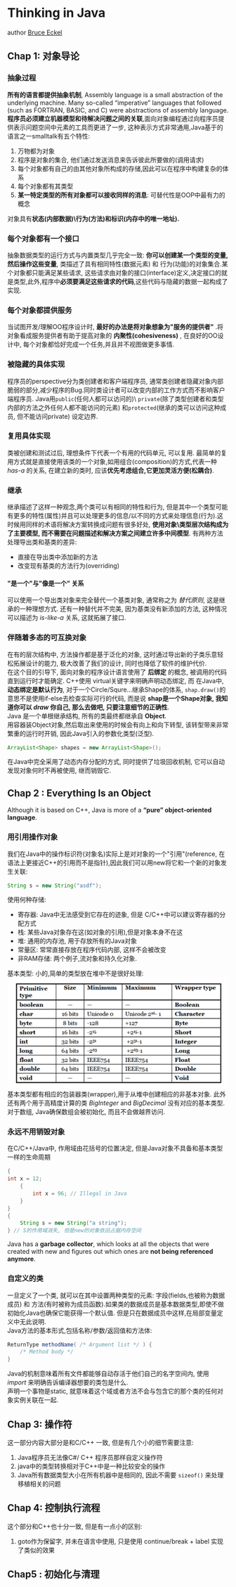 # Thinking in Java
author [Bruce Eckel](https://www.bruceeckel.com)
## Chap 1: 对象导论
### 抽象过程
**所有的语言都提供抽象机制**, Assembly language is a small abstraction of the underlying machine. Many so-called “imperative” languages that followed (such as FORTRAN, BASIC, and C) were abstractions of assembly language.**程序员必须建立机器模型和待解决问题之间的关联**,面向对象编程通过向程序员提供表示问题空间中元素的工具而更进了一步, 这种表示方式非常通用,Java基于的语言之一smalltalk有五个特性:
1. 万物都为对象
2. 程序是对象的集合, 他们通过发送消息来告诉彼此所要做的(调用请求)
3. 每个对象都有自己的由其他对象所构成的存储,因此可以在程序中构建复杂的体系
4. 每个对象都有其类型
5. **某一特定类型的所有对象都可以接收同样的消息**: 可替代性是OOP中最有力的概念

对象具有**状态(内部数据)\行为(方法)和标识(内存中的唯一地址).**
### 每个对象都有一个接口
抽象数据类型的运行方式与内置类型几乎完全一致: __你可以创建某一个类型的变量, 然后操作这些变量__, 类描述了具有相同特性(数据元素) 和 行为(功能)的对象集合.某个对象都只能满足某些请求, 这些请求由对象的接口(interface)定义,决定接口的就是类型,此外,程序中**必须要满足这些请求的代码**,这些代码与隐藏的数据一起构成了实现.

### 每个对象都提供服务
当试图开发/理解OO程序设计时, __最好的办法是将对象想象为"服务的提供者"__ .将对象看成服务提供者有助于提高对象的 __内聚性(cohesiveness)__ , 在良好的OO设计中, 每个对象都恰好完成一个任务,并且并不视图做更多事情.
### 被隐藏的具体实现
程序员的perspective分为类创建者和客户端程序员, 通常类创建者隐藏对象内部脆弱的部分,减少程序的Bug.同时类设计者可以改变内部的工作方式而不影响客户端程序员. Java用`public`(任何人都可以访问的)\ `private`(除了类型创建者和类型内部的方法之外任何人都不能访问的元素) 和`protected`(继承的类可以访问这种成员, 但不能访问private) 设定边界.
### 复用具体实现 
类被创建和测试过后, 理想条件下代表一个有用的代码单元, 可以复用. 最简单的复用方式就是直接使用该类的一个对象,如用组合(composition)的方式,代表一种 _has-a_ 的关系, 在建立新的类时, 应该**优先考虑组合,它更加灵活方便(松耦合)**.
### 继承
继承描述了这样一种观念,两个类可以有相同的特性和行为, 但是其中一个类型可能有更多的特性(属性)并且可以处理更多的信息/以不同的方式来处理信息(行为).这时候用同样的术语将解决方案转换成问题有很多好处, __使用对象\类型层次结构成为了主要模型, 而不需要在问题描述和解决方案之间建立许多中间模型__. 有两种方法处理导出类和基类的差异:<br>
* 直接在导出类中添加新的方法
* 改变现有基类的方法行为(overriding)

#### "是一个"与"像是一个" 关系
可以使用一个导出类对象来完全替代一个基类对象, 通常称之为 _替代原则_, 这是继承的一种理想方式. 还有一种替代并不完美, 因为基类没有新添加的方法, 这种情况可以描述为 _is-like-a_ 关系, 这就拓展了接口.
### 伴随着多态的可互换对象
在有的层次结构中, 方法操作都是基于泛化的对象, 这时通过导出新的子类乐意轻松拓展设计的能力, 极大改善了我们的设计, 同时也降低了软件的维护代价.<br>
在这个目的引导下, 面向对象的程序设计语言使用了 **后绑定** 的概念, 被调用的代码直到运行时才能确定. C++使用 virtual关键字来明确声明动态绑定, 而 在Java中, **动态绑定是默认行为**, 对于一个Circle/Squre...继承Shape的体系, `shap.draw()`的意思不是使用if-else去检查实际可行的代码, 而是说 **shap是一个Shape对象, 我知道你可以 _draw_ 你自己, 那么去做吧, 只要注意细节的正确性**.<br>
Java 是一个单根继承结构, 所有的类最终都继承自 **Object**.<br>
用容器装Object对象,然后取出来使用的时候会有向上和向下转型, 该转型带来非常繁重的运行时开销, 因此Java引入的参数化类型(泛型). <br>
```Java
ArrayList<Shape> shapes = new ArrayList<Shape>();
```
在Java中完全采用了动态内存分配的方式, 同时提供了垃圾回收机制, 它可以自动发现对象何时不再被使用, 继而销毁它. 

## Chap 2 : Everything Is an Object
Although it is based on C++, Java is more of a __“pure” object-oriented language__.<br>
### 用引用操作对象
我们在Java中的操作标识符(对象名)实际上是对对象的一个"引用"(reference, 在语法上更接近C++的引用而不是指针),因此我们可以用new将它和一个新的对象发生关联:
```java
String s = new String("asdf");
```
使用何种存储:
* 寄存器: Java中无法感受到它存在的迹象, 但是 C/C++中可以建议寄存器的分配方式
* 栈: 某些Java对象存在这(如对象的引用),但是对象本身不在这
* 堆: 通用的内存池, 用于存放所有的Java对象
* 常量区: 常常直接存放在程序代码内部, 这样不会被改变
* 非RAM存储: 两个例子,流对象和持久化对象. 

基本类型: 小的,简单的类型放在堆中不是很好处理:<br>
![figure](figure/Think2.1.png)<br>
基本类型都有相应的包装器类(wrapper),用于从堆中创建相应的非基本对象. 此外还有两个用于高精度计算的类 _BigInteger_ and _BigDecimal_ 没有对应的基本类型. 对于数组, Java确保数组会被初始化, 而且不会做越界访问.<br>

### 永远不用销毁对象
在C/C++/Java中, 作用域由花括号的位置决定, 但是Java对象不具备和基本类型一样的生命周期
```Java
{
int x = 12; 
    {
        int x = 96; // Illegal in Java
    }
}
{
    String s = new String("a string"); 
} // S的作用域消失, 但是new的对象依旧占据内存空间
```
Java has a **garbage collector**, which looks at all the objects that were created with new and figures out which ones are **not being referenced anymore**.<br>

### 自定义的类
一旦定义了一个类, 就可以在其中设置两种类型的元素: 字段(fields,也被称为数据成员) 和 方法(有时被称为成员函数).如果类的数据成员是基本数据类型,即使不做初始化Java也确保它能获得一个默认值. 但是只在数据成员中这样,在局部变量定义中无此说明.<br>
Java方法的基本形式,包括名称/参数/返回值和方法体:<br>
```Java
ReturnType methodName( /* Argument list */ ) {
    /* Method body */ 
}
```
Java的机制意味着所有文件都能够自动存活于他们自己的名字空间内, 使用 _import_ 来明确告诉编译器想要的类包是什么.<br>
声明一个事物是static, 就意味着这个域或者方法不会与包含它的那个类的任何对象实例关联在一起.

## Chap 3: 操作符
这一部分内容大部分是和C/C++ 一致, 但是有几个小的细节需要注意:
1. Java程序员无法像C#/ C++ 程序员那样自定义操作符
2. java中的类型转换相对于C++中是一种比较安全的操作
3. Java所有数据类型大小在所有机器中是相同的, 因此不需要 `sizeof()` 来处理移植相关的问题

## Chap 4: 控制执行流程
这个部分和C++也十分一致, 但是有一点小的区别:
1. goto作为保留字, 并未在语言中使用, 只是使用 continue/break + label 实现了类似的效果

## Chap5 : 初始化与清理
